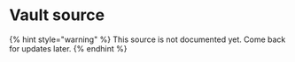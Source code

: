 # Vault source

{% hint style="warning" %}
This source is not documented yet. Come back for updates later.
{% endhint %}

